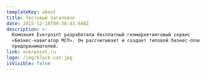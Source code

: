 ```yaml
---
templateKey: about
title: Тестовый заголовок
date: 2015-12-18T09:38:43.648Z
description: >-
  Компания Everpoint разработала бесплатный геомаркетинговый сервис
  «Бизнес-навигатор МСП». Он рассчитывает и создает типовой бизнес-план для
  предпринимателей.
link: everpoint.ru
logo: /img/black-cat.jpg
isVisible: false
---
```


